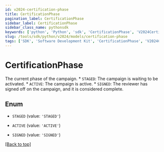 ```yaml
---
id: v2024-certification-phase
title: CertificationPhase
pagination_label: CertificationPhase
sidebar_label: CertificationPhase
sidebar_class_name: pythonsdk
keywords: ['python', 'Python', 'sdk', 'CertificationPhase', 'V2024CertificationPhase'] 
slug: /tools/sdk/python/v2024/models/certification-phase
tags: ['SDK', 'Software Development Kit', 'CertificationPhase', 'V2024CertificationPhase']
---
```


# CertificationPhase

The current phase of the campaign. * `STAGED`: The campaign is waiting to be activated. * `ACTIVE`: The campaign is active. * `SIGNED`: The reviewer has signed off on the campaign, and it is considered complete. 

## Enum

* `STAGED` (value: `'STAGED'`)

* `ACTIVE` (value: `'ACTIVE'`)

* `SIGNED` (value: `'SIGNED'`)

[[Back to top]](#) 

